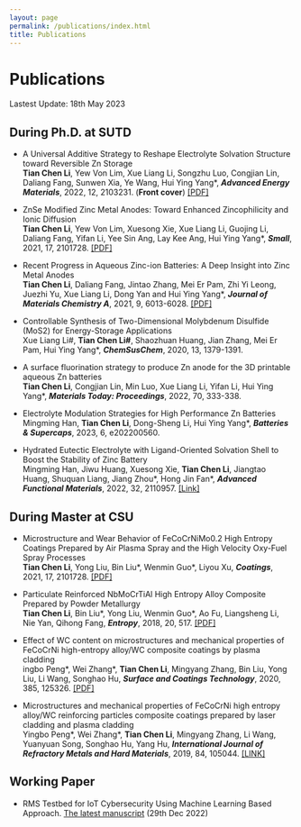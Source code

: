 ```yaml
---
layout: page
permalink: /publications/index.html
title: Publications
---
```


# Publications

Lastest Update: 18th May 2023

## During Ph.D. at SUTD

- A Universal Additive Strategy to Reshape Electrolyte Solvation Structure toward Reversible Zn Storage<br>**Tian Chen Li**, Yew Von Lim, Xue Liang Li, Songzhu Luo, Congjian Lin, Daliang Fang, Sunwen Xia, Ye Wang, Hui Ying Yang*, **_Advanced Energy Materials_**, 2022, 12, 2103231. (**Front cover**) [[PDF]](https://tianchenli.com/mypaper/2022AEM.pdf)

- ZnSe Modified Zinc Metal Anodes: Toward Enhanced Zincophilicity and Ionic Diffusion<br>**Tian Chen Li**, Yew Von Lim, Xuesong Xie, Xue Liang Li, Guojing Li, Daliang Fang, Yifan Li, Yee Sin Ang, Lay Kee Ang, Hui Ying Yang*, **_Small_**, 2021, 17, 2101728. [[PDF]](https://tianchenli.com/mypaper/2021SMALL.pdf)

- Recent Progress in Aqueous Zinc-ion Batteries: A Deep Insight into Zinc Metal Anodes<br>**Tian Chen Li**, Daliang Fang, Jintao Zhang, Mei Er Pam, Zhi Yi Leong, Juezhi Yu, Xue Liang Li, Dong Yan and Hui Ying Yang*, **_Journal of Materials Chemistry A_**, 2021, 9, 6013-6028. [[PDF]](https://tianchenli.com/mypaper/2021JMCA.pdf)

- Controllable Synthesis of Two-Dimensional Molybdenum Disulfide (MoS2) for Energy-Storage Applications<br>Xue Liang Li#, **Tian Chen Li#**, Shaozhuan Huang, Jian Zhang, Mei Er Pam, Hui Ying Yang*, **_ChemSusChem_**, 2020, 13, 1379-1391.

- A surface fluorination strategy to produce Zn anode for the 3D printable aqueous Zn batteries<br>**Tian Chen Li**, Congjian Lin, Min Luo, Xue Liang Li, Yifan Li, Hui Ying Yang*, **_Materials Today: Proceedings_**, 2022, 70, 333-338.

- Electrolyte Modulation Strategies for High Performance Zn Batteries<br>Mingming Han, **Tian Chen Li**, Dong-Sheng Li, Hui Ying Yang*, **_Batteries & Supercaps_**, 2023, 6, e202200560.

- Hydrated Eutectic Electrolyte with Ligand-Oriented Solvation Shell to Boost the Stability of Zinc Battery<br>Mingming Han, Jiwu Huang, Xuesong Xie, **Tian Chen Li**, Jiangtao Huang, Shuquan Liang, Jiang Zhou*, Hong Jin Fan*, **_Advanced Functional Materials_**, 2022, 32, 2110957. [[Link]](https://onlinelibrary.wiley.com/doi/10.1002/adfm.202110957?af=R)

## During Master at CSU

- Microstructure and Wear Behavior of FeCoCrNiMo0.2 High Entropy Coatings Prepared by Air Plasma Spray and the High Velocity Oxy-Fuel Spray Processes<br>**Tian Chen Li**, Yong Liu, Bin Liu*, Wenmin Guo*, Liyou Xu, **_Coatings_**, 2021, 17, 2101728. [[PDF]](https://www.mdpi.com/2079-6412/7/9/151)

- Particulate Reinforced NbMoCrTiAl High Entropy Alloy Composite Prepared by Powder Metallurgy<br>**Tian Chen Li**, Bin Liu*, Yong Liu, Wenmin Guo*, Ao Fu, Liangsheng Li, Nie Yan, Qihong Fang, **_Entropy_**, 2018, 20, 517. [[PDF]](https://www.mdpi.com/1099-4300/20/7/517)

- Effect of WC content on microstructures and mechanical properties of FeCoCrNi high-entropy alloy/WC composite coatings by plasma cladding<br>ingbo Peng*, Wei Zhang*, **Tian Chen Li**, Mingyang Zhang, Bin Liu, Yong Liu, Li Wang, Songhao Hu, **_Surface and Coatings Technology_**, 2020, 385, 125326. [[PDF]](https://tianchenli.com/mypaper/2020SCT.pdf)

- Microstructures and mechanical properties of FeCoCrNi high entropy alloy/WC reinforcing particles composite coatings prepared by laser cladding and plasma cladding<br>Yingbo Peng*, Wei Zhang*, **Tian Chen Li**, Mingyang Zhang, Li Wang, Yuanyuan Song, Songhao Hu, Yang Hu, **_International Journal of Refractory Metals and Hard Materials_**, 2019, 84, 105044. [[LINK]](https://doi.org/10.1016/j.surfcoat.2019.125326)

## Working Paper

- RMS Testbed for IoT Cybersecurity Using Machine Learning Based Approach. [The latest manuscript](https://caihanlin.com/mypaper/202210camb.pdf) (29th Dec 2022)
